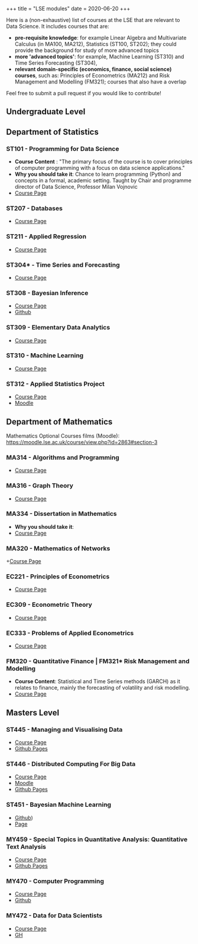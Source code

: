 +++
title = "LSE modules"
date = 2020-06-20
+++

Here is a (non-exhaustive) list of courses at the LSE that are relevant to Data Science. It includes courses that are:

+ **pre-requisite knowledge**: for example Linear Algebra and Multivariate Calculus (in MA100, MA212), Statistics (ST100, ST202); they could provide the background for study of more advanced topics
+ **more 'advanced topics'**: for example, Machine Learning (ST310) and Time Series Forecasting (ST304),
+ **relevant domain-specific (economics, finance, social science) courses**, such as: Principles of Econometrics (MA212) and Risk Management and Modelling (FM321); courses that also have a overlap

Feel free to submit a pull request if you would like to contribute!

## Undergraduate Level

## Department of Statistics

### ST101 - Programming for Data Science
+ **Course Content** : "The primary focus of the course is to cover principles of computer programming with a focus on data science applications."
+ **Why you should take it**: Chance to learn programming (Python) and concepts in a formal, academic setting. Taught by Chair and programme director of Data Science, Professor Milan Vojnovic
+ [Course Page](http://www.lse.ac.uk/resources/calendar2020-2021/courseGuides/ST/2020_ST101.htm)

### ST207 - Databases
+ [Course Page](http://www.lse.ac.uk/resources/calendar2020-2021/courseGuides/ST/2020_ST207.htm)

### ST211 - Applied Regression
+ [Course Page](http://www.lse.ac.uk/resources/calendar2020-2021/courseGuides/ST/2019_ST211.htm)

### ST304* - Time Series and Forecasting
+ [Course Page](http://www.lse.ac.uk/resources/calendar2020-2021/courseGuides/ST/2019_ST304.htm)

### ST308 - Bayesian Inference
+ [Course Page](http://www.lse.ac.uk/resources/calendar/courseGuides/ST/2019_ST308.htm)
+ [Github](https://github.com/KostasKalog/lse-st308)

### ST309 - Elementary Data Analytics
+ [Course Page](http://www.lse.ac.uk/resources/calendar2020-2021/courseGuides/ST/2019_ST309.htm)

### ST310 - Machine Learning
+ [Course Page](http://www.lse.ac.uk/resources/calendar2020-2021/courseGuides/ST/2020_ST310.htm)

### ST312 - Applied Statistics Project
+ [Course Page](http://www.lse.ac.uk/resources/calendar2020-2021/courseGuides/ST/2019_ST312.htm)
+ [Moodle](https://moodle.lse.ac.uk/course/view.php?id=736)

## Department of Mathematics

Mathematics Optional Courses films (Moodle): https://moodle.lse.ac.uk/course/view.php?id=2863#section-3

### MA314 - Algorithms and Programming
+ [Course Page](http://www.lse.ac.uk/resources/calendar/courseGuides/MA/2019_MA314.htm)

### MA316 - Graph Theory
+ [Course Page](#)

### MA334 - Dissertation in Mathematics
+ **Why you should take it**:
+ [Course Page](http://www.lse.ac.uk/resources/calendar2020-2021/courseGuides/MA/2020_MA334.htm)

### MA320 - Mathematics of Networks
+[Course Page](http://www.lse.ac.uk/resources/calendar/courseGuides/MA/2019_MA320.htm)

### EC221 - Principles of Econometrics
+ [Course Page](http://www.lse.ac.uk/resources/calendar/courseGuides/EC/2019_EC221.htm)

###  EC309 - Econometric Theory
+ [Course Page](http://www.lse.ac.uk/resources/calendar/courseGuides/EC/2019_EC309.htm)

### EC333 - Problems of Applied Econometrics
+ [Course Page](http://www.lse.ac.uk/resources/calendar/courseGuides/EC/2019_EC333.htm)

### FM320 - Quantitative Finance | FM321* Risk Management and Modelling
+ **Course Content**: Statistical and Time Series methods (GARCH) as it relates to finance, mainly the forecasting of volatility and risk modelling.
+ [Course Page](http://www.lse.ac.uk/resources/calendar/courseGuides/FM/2019_FM321.htm)

## Masters Level

### ST445 - Managing and Visualising Data
+ [Course Page](http://www.lse.ac.uk/resources/calendar/courseGuides/ST/2019_ST445.htm)
+ [Github Pages](https://lse-st445.github.io/)

### ST446 - Distributed Computing For Big Data
+ [Course Page](http://www.lse.ac.uk/resources/calendar/courseGuides/ST/2019_ST446.htm)
+ [Moodle](https://moodle.lse.ac.uk/course/view.php?id=5824)
+ [Github Pages](https://lse-st446.github.io/)

### ST451 - Bayesian Machine Learning
+ [Github](https://github.com/KostasKalog/lse-st451))
+ [Page](https://kostaskalog.github.io/lse-st451/)

### MY459  - Special Topics in Quantitative Analysis: Quantitative Text Analysis
+ [Course Page](http://www.lse.ac.uk/resources/calendar/courseGuides/MY/2019_MY459.htm)
+ [Github Pages](https://lse-my459.github.io/)

### MY470 - Computer Programming
+ [Course Page](http://www.lse.ac.uk/resources/calendar/courseGuides/MY/2019_MY470.htm)
+ [Github](https://github.com/lse-my470/lectures)

### MY472 - Data for Data Scientists
+ [Course Page](http://www.lse.ac.uk/resources/calendar/courseGuides/MY/2019_MY472.htm)
+ [GH](https://lse-my472.github.io/)

